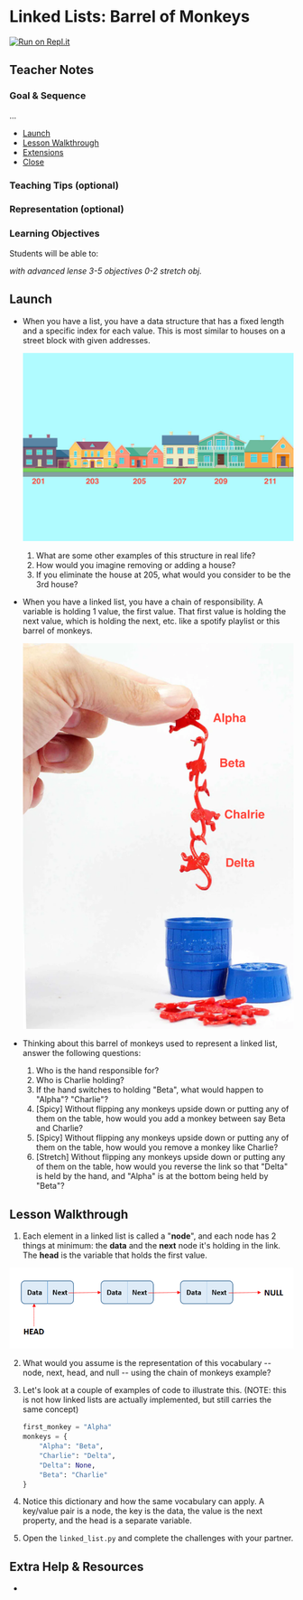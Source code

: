 # Linked Lists: Barrel of Monkeys

[![Run on Repl.it](https://repl.it/badge/github/upperlinecode/<INSERT_GITHUB_EXTENSION>)](https://repl.it/github/upperlinecode/<INSERT_GITHUB_EXTENSION>)

## Teacher Notes

### Goal & Sequence

...

- [Launch](#launch)
- [Lesson Walkthrough](#lesson-walkthrough)
- [Extensions](#extensions)
- [Close](#close)

### Teaching Tips (optional)



### Representation (optional)

### Learning Objectives

Students will be able to:

_with advanced lense_
_3-5 objectives_
_0-2 stretch obj._

## Launch

- When you have a list, you have a data structure that has a fixed length and a specific index for each value. This is most similar to houses on a street block with given addresses. 

    ![row of houses with address](./img/houses_address.jpg)

    1. What are some other examples of this structure in real life?
    2. How would you imagine removing or adding a house?
    3. If you eliminate the house at 205, what would you consider to be the 3rd house?

- When you have a linked list, you have a chain of responsibility. A variable is holding 1 value, the first value. That first value is holding the next value, which is holding the next, etc. like a spotify playlist or this barrel of monkeys.

    ![Barrel of Monkeys Linked](./img/monkey_list.png)

- Thinking about this barrel of monkeys used to represent a linked list, answer the following questions:

    1. Who is the hand responsible for?
    2. Who is Charlie holding?
    3. If the hand switches to holding "Beta", what would happen to "Alpha"? "Charlie"?
    4. [Spicy] Without flipping any monkeys upside down or putting any of them on the table, how would you add a monkey between say Beta and Charlie?
    5. [Spicy] Without flipping any monkeys upside down or putting any of them on the table, how would you remove a monkey like Charlie?
    6. [Stretch] Without flipping any monkeys upside down or putting any of them on the table, how would you reverse the link so that "Delta" is held by the hand, and "Alpha" is at the bottom being held by "Beta"? 

## Lesson Walkthrough

1. Each element in a linked list is called a "**node**", and each node has 2 things at minimum: the **data** and the **next** node it's holding in the link. The **head** is the variable that holds the first value.

![Visualized Linked List](./img/linked_list.png)

2. What would you assume is the representation of this vocabulary -- node, next, head, and null -- using the chain of monkeys example?

3. Let's look at a couple of examples of code to illustrate this. (NOTE: this is not how linked lists are actually implemented, but still carries the same concept)

    ```py
    first_monkey = "Alpha"
    monkeys = {
        "Alpha": "Beta",
        "Charlie": "Delta",
        "Delta": None,
        "Beta": "Charlie"
    }
    ```

4. Notice this dictionary and how the same vocabulary can apply. A key/value pair is a node, the key is the data, the value is the next property, and the head is a separate variable.

5. Open the `linked_list.py` and complete the challenges with your partner.

## Extra Help & Resources

- 